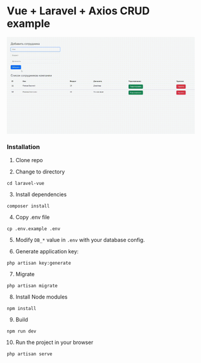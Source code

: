 # Vue + Laravel + Axios CRUD example

![CRUD](docs/demo.gif)

### Installation

1. Clone repo

2. Change to directory

````
cd laravel-vue
````   

3. Install dependencies

````
composer install
````

4. Copy .env file

```
cp .env.example .env
```

5. Modify `DB_*` value in `.env` with your database config.

6. Generate application key:

````
php artisan key:generate
````

7. Migrate
````
php artisan migrate
````

8. Install Node modules
````
npm install
````

9. Build

````
npm run dev
````
10. Run the project in your browser

````
php artisan serve
````
